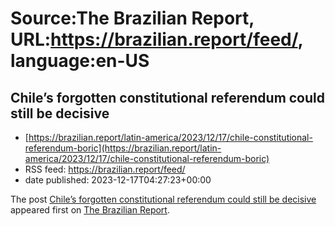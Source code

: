# Source:The Brazilian Report, URL:https://brazilian.report/feed/, language:en-US

## Chile’s forgotten constitutional referendum could still be decisive
 - [https://brazilian.report/latin-america/2023/12/17/chile-constitutional-referendum-boric](https://brazilian.report/latin-america/2023/12/17/chile-constitutional-referendum-boric)
 - RSS feed: https://brazilian.report/feed/
 - date published: 2023-12-17T04:27:23+00:00

<p>The post <a href="https://brazilian.report/latin-america/2023/12/17/chile-constitutional-referendum-boric/">Chile’s forgotten constitutional referendum could still be decisive</a> appeared first on <a href="https://brazilian.report">The Brazilian Report</a>.</p>

